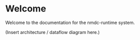 # Welcome

Welcome to the documentation for the nmdc-runtime system.

(Insert architecture / dataflow diagram here.)